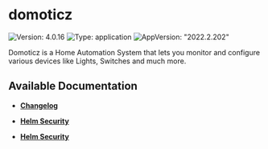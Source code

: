 # domoticz

![Version: 4.0.16](https://img.shields.io/badge/Version-4.0.16-informational?style=flat-square) ![Type: application](https://img.shields.io/badge/Type-application-informational?style=flat-square) ![AppVersion: "2022.2.202"](https://img.shields.io/badge/AppVersion-"2022.2.202"-informational?style=flat-square)

Domoticz is a Home Automation System that lets you monitor and configure various devices like Lights, Switches and much more.

## Available Documentation

- [**Changelog**](CHANGELOG)

- [**Helm Security**](container-security)

- [**Helm Security**](helm-security)

